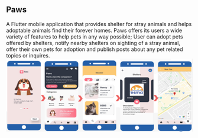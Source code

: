 

## Paws

A Flutter mobile application that provides shelter for stray animals and helps adoptable animals find their forever homes. Paws offers its users a wide variety of features to help pets in any way possible; User can adopt pets offered by shelters, notify nearby shelters on sighting of a stray animal, offer their own pets for adoption and publish posts about any pet related topics or inquires.
<img src="Paws-Screenshot.png" alt="Paws App Screenshot">
